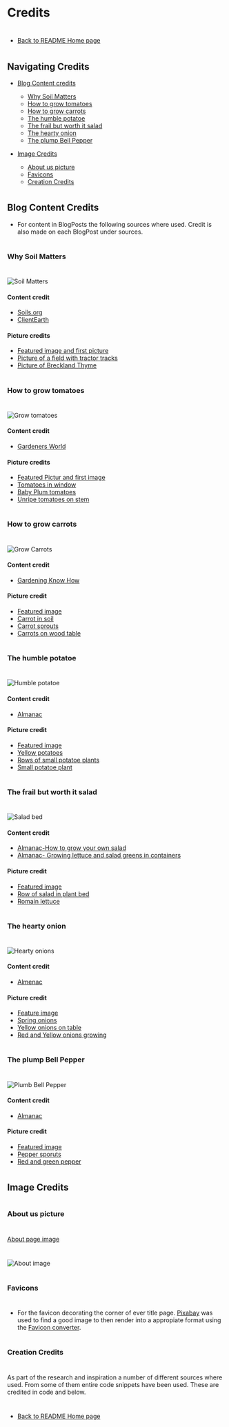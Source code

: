 # Credits
#
* [Back to README Home page](/README.md)
#
## Navigating Credits
* [Blog Content credits](#blog-content-credits)
   - [Why Soil Matters](#why-soil-matters)
   - [How to grow tomatoes](#how-to-grow-tomatoes)
   - [How to grow carrots](#how-to-grow-carrots)
   - [The humble potatoe](#the-humble-potatoe)
   - [The frail but worth it salad](#the-frail-but-worth-it-salad)
   - [The hearty onion](#the-hearty-onion)
   - [The plump Bell Pepper](#the-plump-bell-pepper)

* [Image Credits](#image-credits)
   - [About us picture](#about-us-picture)
   - [Favicons](#favicons)
   - [Creation Credits](#creation-credits)
#
## Blog Content Credits
- For content in BlogPosts the following sources where used. Credit is also made on each BlogPost under sources.

#
### Why Soil Matters
#
![Soil Matters](/media/soil_matters.jpg)

#### Content credit
- [Soils.org](https://www.soils.org/files/sssa/iys/march-soils-overview.pdf)
- [ClientEarth](https://www.clientearth.org/latest/latest-updates/news/why-soil-matters/)

#### Picture credits
- [Featured image and first picture](https://unsplash.com/photos/kPZwI56RbkY?utm_source=unsplash&utm_medium=referral&utm_content=creditShareLink)
- [Picture of a field with tractor tracks](https://unsplash.com/photos/9SjCXUq_qSE?utm_source=unsplash&utm_medium=referral&utm_content=creditShareLink)
- [Picture of Breckland Thyme](https://sv.wikipedia.org/wiki/Backtimjan)

#
### How to grow tomatoes
#
![Grow tomatoes](/media/tomatoes.jpg)

#### Content credit
- [Gardeners World](https://www.gardenersworld.com/how-to/grow-plants/how-to-grow-tomatoes/)

#### Picture credits
- [Featured Pictur and first image](https://pixabay.com/sv/photos/tomater-vin-tr%c3%a4dg%c3%a5rd-f%c3%a4rsk-mogen-4474174/)
- [Tomatoes in window](https://unsplash.com/photos/BQgNC4arlKY?utm_source=unsplash&utm_medium=referral&utm_content=creditShareLink)
- [Baby Plum tomatoes](https://unsplash.com/photos/A1CTgIViTMc?utm_source=unsplash&utm_medium=referral&utm_content=creditShareLink)
- [Unripe tomatoes on stem](https://unsplash.com/photos/ettlwvew0-g?utm_source=unsplash&utm_medium=referral&utm_content=creditShareLink)

#
### How to grow carrots
#
![Grow Carrots](/media/mulitcolored_carrots.jpg)

#### Content credit
- [Gardening Know How](https://www.gardeningknowhow.com/edible/vegetables/carrot/how-to-grow-carrots.htm)

#### Picture credit
- [Featured image](https://unsplash.com/photos/fcgPRZmTM5w?utm_source=unsplash&utm_medium=referral&utm_content=creditShareLink)
- [Carrot in soil](https://unsplash.com/photos/La8Y09cg_yo?utm_source=unsplash&utm_medium=referral&utm_content=creditShareLink)
- [Carrot sprouts](https://unsplash.com/photos/2XZ-tIRRt04?utm_source=unsplash&utm_medium=referral&utm_content=creditShareLink)
- [Carrots on wood table](https://unsplash.com/photos/iPiXhoMUcV8?utm_source=unsplash&utm_medium=referral&utm_content=creditShareLink)

#
### The humble potatoe
#
![Humble potatoe](/media/redskin_potatoes.jpg)

#### Content credit
- [Almanac](https://www.almanac.com/plant/potatoes)

#### Picture credit
- [Featured image](https://unsplash.com/photos/jPJ3GqH_HsE?utm_source=unsplash&utm_medium=referral&utm_content=creditShareLinkpotat)
- [Yellow potatoes](https://unsplash.com/photos/484GsKrL5r8?utm_source=unsplash&utm_medium=referral&utm_content=creditShareLink)
- [Rows of small potatoe plants](https://unsplash.com/photos/2qEv_MOltfk?utm_source=unsplash&utm_medium=referral&utm_content=creditShareLink)
- [Small potatoe plant](https://unsplash.com/photos/Dibo4TSF3Jw?utm_source=unsplash&utm_medium=referral&utm_content=creditShareLink)

#
### The frail but worth it salad
#
![Salad bed](/media/herbs_garden.jpg)

#### Content credit
- [Almanac-How to grow your own salad](https://www.almanac.com/how-grow-your-own-salad-greens)
- [Almanac- Growing lettuce and salad greens in containers](https://www.almanac.com/video/growing-lettuce-and-salad-greens-containers)
#### Picture credit
- [Featured image](https://unsplash.com/photos/bk11wZwb9F4?utm_source=unsplash&utm_medium=referral&utm_content=creditShareLink)
- [Row of salad in plant bed](https://unsplash.com/photos/Bbq3H7eGids?utm_source=unsplash&utm_medium=referral&utm_content=creditShareLink)
- [Romain lettuce](https://unsplash.com/photos/R-8-da2yRgg?utm_source=unsplash&utm_medium=referral&utm_content=creditShareLink)

#
### The hearty onion
#
![Hearty onions](/media/red_oinions_on_table.jpg)

#### Content credit
- [Almenac](https://www.almanac.com/growing-onions)

#### Picture credit
- [Feature image](https://unsplash.com/photos/0Y8bjjMU7KQ?utm_source=unsplash&utm_medium=referral&utm_content=creditShareLink)
- [Spring onions](https://unsplash.com/photos/7CcXR5wIhEY?utm_source=unsplash&utm_medium=referral&utm_content=creditShareLink)
- [Yellow onions on table](https://unsplash.com/photos/nCgFMzie7_A?utm_source=unsplash&utm_medium=referral&utm_content=creditShareLink)
- [Red and Yellow onions growing](https://unsplash.com/photos/YC2H1-tMy5o?utm_source=unsplash&utm_medium=referral&utm_content=creditShareLink)

#
### The plump Bell Pepper
#
![Plumb Bell Pepper](/media/pepper.jpg)

#### Content credit
- [Almanac](https://www.almanac.com/plant/bell-peppers)
#### Picture credit
- [Featured image](https://unsplash.com/photos/H1C11hL-oiw?utm_source=unsplash&utm_medium=referral&utm_content=creditShareLink)
- [Pepper sporuts](https://unsplash.com/photos/vrbZVyX2k4I?utm_source=unsplash&utm_medium=referral&utm_content=creditShareLink)
- [Red and green pepper](https://unsplash.com/photos/xHnZIPZNxZk?utm_source=unsplash&utm_medium=referral&utm_content=creditShareLink)

#
## Image Credits
#

#
### About us picture
#
[About page image](https://unsplash.com/photos/6ypOmTNK2FA?utm_source=unsplash&utm_medium=referral&utm_content=creditShareLink)
#
![About image](/media/about_pic.jpg)

#
### Favicons
#
- For the favicon decorating the corner of ever title page. [Pixabay](https://pixabay.com/sv/vectors/v%c3%a4xter-mycket-liten-sprouty-gr%c3%b6n-576558/) was used to find a good image to then render into a appropiate format using the [Favicon converter](https://favicon.io/favicon-converter/).


#
### Creation Credits
#

As part of the research and inspiration a number of different sources where used. From some of them entire code snippets have been used. These are credited in code and below.






#
* [Back to README Home page](/README.md)
#